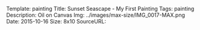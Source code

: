 Template: painting
Title:  Sunset Seascape - My First Painting
Tags: painting
Description: Oil on Canvas
Img: ../images/max-size/IMG_0017-MAX.png
Date: 2015-10-16
Size: 8x10
SourceURL: 
    